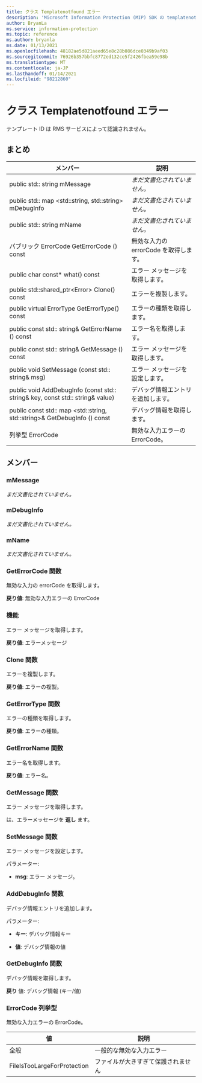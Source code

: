 ```yaml
---
title: クラス Templatenotfound エラー
description: 'Microsoft Information Protection (MIP) SDK の templatenotfound error:: undefined クラスを文書にします。'
author: BryanLa
ms.service: information-protection
ms.topic: reference
ms.author: bryanla
ms.date: 01/13/2021
ms.openlocfilehash: 48182ae5d821aeed65e8c28b086dce0349b9af03
ms.sourcegitcommit: 76926b357bbfc8772ed132ce5f2426fbea59e98b
ms.translationtype: MT
ms.contentlocale: ja-JP
ms.lasthandoff: 01/14/2021
ms.locfileid: "98212860"
---
```

# <a name="class-templatenotfounderror"></a>クラス Templatenotfound エラー 
テンプレート ID は RMS サービスによって認識されません。
  
## <a name="summary"></a>まとめ
 メンバー                        | 説明                                
--------------------------------|---------------------------------------------
public std:: string mMessage  | _まだ文書化されていません。_
public std:: map \<std::string, std::string\> mDebugInfo  | _まだ文書化されていません。_
public std:: string mName  | _まだ文書化されていません。_
パブリック ErrorCode GetErrorCode () const  |  無効な入力の errorCode を取得します。
public char const* what() const  |  エラー メッセージを取得します。
public std::shared_ptr\<Error\> Clone() const  |  エラーを複製します。
public virtual ErrorType GetErrorType() const  |  エラーの種類を取得します。
public const std:: string& GetErrorName () const  |  エラー名を取得します。
public const std:: string& GetMessage () const  |  エラー メッセージを取得します。
public void SetMessage (const std:: string& msg)  |  エラー メッセージを設定します。
public void AddDebugInfo (const std:: string& key, const std:: string& value)  |  デバッグ情報エントリを追加します。
public const std:: map \<std::string, std::string\>& GetDebugInfo () const  |  デバッグ情報を取得します。
列挙型 ErrorCode  |  無効な入力エラーの ErrorCode。
  
## <a name="members"></a>メンバー
  
### <a name="mmessage"></a>mMessage
_まだ文書化されていません。_

  
### <a name="mdebuginfo"></a>mDebugInfo
_まだ文書化されていません。_

  
### <a name="mname"></a>mName
_まだ文書化されていません。_

  
### <a name="geterrorcode-function"></a>GetErrorCode 関数
無効な入力の errorCode を取得します。

  
**戻り値**: 無効な入力エラーの ErrorCode
  
### <a name="what-function"></a>機能
エラー メッセージを取得します。

  
**戻り値**: エラーメッセージ
  
### <a name="clone-function"></a>Clone 関数
エラーを複製します。

  
**戻り値**: エラーの複製。
  
### <a name="geterrortype-function"></a>GetErrorType 関数
エラーの種類を取得します。

  
**戻り値**: エラーの種類。
  
### <a name="geterrorname-function"></a>GetErrorName 関数
エラー名を取得します。

  
**戻り値**: エラー名。
  
### <a name="getmessage-function"></a>GetMessage 関数
エラー メッセージを取得します。

  
は、エラーメッセージを **返し** ます。
  
### <a name="setmessage-function"></a>SetMessage 関数
エラー メッセージを設定します。

パラメーター:  
* **msg**: エラー メッセージ。


  
### <a name="adddebuginfo-function"></a>AddDebugInfo 関数
デバッグ情報エントリを追加します。

パラメーター:  
* **キー**: デバッグ情報キー 


* **値**: デバッグ情報の値


  
### <a name="getdebuginfo-function"></a>GetDebugInfo 関数
デバッグ情報を取得します。

  
**戻り** 値: デバッグ情報 (キー/値)
  
### <a name="errorcode-enum"></a>ErrorCode 列挙型

無効な入力エラーの ErrorCode。

 値                         | 説明                                
--------------------------------|---------------------------------------------
全般            | 一般的な無効な入力エラー
FileIsTooLargeForProtection            | ファイルが大きすぎて保護されません
